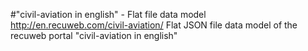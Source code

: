 #"civil-aviation in english" - Flat file data model
http://en.recuweb.com/civil-aviation/
Flat JSON file data model of the recuweb portal "civil-aviation in english"
